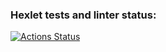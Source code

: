 ### Hexlet tests and linter status:
[![Actions Status](https://github.com/DaniillGolovin/php-oop-project-60/actions/workflows/hexlet-check.yml/badge.svg)](https://github.com/DaniillGolovin/php-oop-project-60/actions)